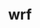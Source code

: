 ---
title: "wrf"
layout: cache
categories: [package, develop]
meta: {"compilers": ["gcc@=11.4.0", "gcc@=12.4.0", "gcc@=7.3.1", "gcc@=9.4.0", "oneapi@=2024.1.0", "oneapi@=2024.2.1"], "num_specs": 70, "num_specs_by_stack": {"aws-isc": 1, "aws-isc-aarch64": 1, "aws-pcluster-neoverse_v1": 10, "aws-pcluster-x86_64_v4": 18, "e4s": 18, "e4s-neoverse_v1": 6, "e4s-oneapi": 8, "e4s-power": 2, "root": 70}, "oss": ["amzn2", "ubuntu20.04", "ubuntu22.04"], "platforms": ["linux"], "stacks": ["aws-isc", "aws-isc-aarch64", "aws-pcluster-neoverse_v1", "aws-pcluster-x86_64_v4", "e4s", "e4s-neoverse_v1", "e4s-oneapi", "e4s-power", "root"], "targets": ["aarch64", "neoverse_v1", "ppc64le", "x86_64_v3", "x86_64_v4"], "versions": ["4.6.1"]}
spec_details: [{"compiler": "oneapi@=2024.2.1", "hash": "2cmerpdoq34v5tculqoysz26agka3jll", "os": "ubuntu22.04", "platform": "linux", "size": "-", "stacks": ["e4s-oneapi", "root"], "target": "x86_64_v3", "variants": ["~adios2", "build_system=generic", "build_type=dmpar", "~chem", "compile_type=em_real", "nesting=basic", "~netcdf_classic", "patches=68548f6,908c718,d2f296e,f3dd50d", "+pnetcdf"], "versions": ["4.6.1"]}, {"compiler": "oneapi@=2024.1.0", "hash": "2ggksigdmomuv5l6g5i5bhpkrce34dbf", "os": "amzn2", "platform": "linux", "size": "-", "stacks": ["aws-pcluster-x86_64_v4", "root"], "target": "x86_64_v3", "variants": ["~adios2", "build_system=generic", "build_type='dm+sm'", "~chem", "compile_type=em_real", "nesting=basic", "~netcdf_classic", "patches=68548f6,908c718,d2f296e,f3dd50d", "+pnetcdf"], "versions": ["4.6.1"]}, {"compiler": "oneapi@=2024.1.0", "hash": "2selbomvqzmzggrjhzuqtzopeasgx7j7", "os": "amzn2", "platform": "linux", "size": "-", "stacks": ["aws-pcluster-x86_64_v4", "root"], "target": "x86_64_v4", "variants": ["~adios2", "build_system=generic", "build_type='dm+sm'", "~chem", "compile_type=em_real", "nesting=basic", "~netcdf_classic", "patches=68548f6,908c718,d2f296e,f3dd50d", "+pnetcdf"], "versions": ["4.6.1"]}, {"compiler": "oneapi@=2024.1.0", "hash": "2vvwsh6djdxjgu6xgqldxjsnczzcsbnj", "os": "amzn2", "platform": "linux", "size": "-", "stacks": ["aws-pcluster-x86_64_v4", "root"], "target": "x86_64_v3", "variants": ["~adios2", "build_system=generic", "build_type='dm+sm'", "~chem", "compile_type=em_real", "nesting=basic", "~netcdf_classic", "patches=68548f6,908c718,d2f296e,f3dd50d", "+pnetcdf"], "versions": ["4.6.1"]}, {"compiler": "gcc@=11.4.0", "hash": "3ioeasgazku36lgadk74iyyd7vjxh665", "os": "ubuntu22.04", "platform": "linux", "size": "-", "stacks": ["e4s-neoverse_v1", "root"], "target": "neoverse_v1", "variants": ["~adios2", "build_system=generic", "build_type=dmpar", "~chem", "compile_type=em_real", "nesting=basic", "~netcdf_classic", "patches=68548f6,908c718,f3dd50d", "+pnetcdf"], "versions": ["4.6.1"]}, {"compiler": "gcc@=11.4.0", "hash": "3jrmqz3tneswy5t6cl43bv4t6pfb2k67", "os": "ubuntu22.04", "platform": "linux", "size": "-", "stacks": ["e4s", "root"], "target": "x86_64_v3", "variants": ["~adios2", "build_system=generic", "build_type=dmpar", "~chem", "compile_type=em_real", "nesting=basic", "~netcdf_classic", "patches=68548f6,908c718,f3dd50d", "+pnetcdf"], "versions": ["4.6.1"]}, {"compiler": "oneapi@=2024.2.1", "hash": "42xswwymiksed3clab47lxy57do57llc", "os": "ubuntu22.04", "platform": "linux", "size": "-", "stacks": ["root"], "target": "x86_64_v3", "variants": ["~adios2", "build_system=generic", "build_type=dmpar", "~chem", "compile_type=em_real", "nesting=basic", "~netcdf_classic", "patches=68548f6,908c718,d2f296e,f3dd50d", "+pnetcdf"], "versions": ["4.6.1"]}, {"compiler": "gcc@=11.4.0", "hash": "476kzzyg6lk3wijrqb5vuytumyedmnmf", "os": "ubuntu22.04", "platform": "linux", "size": "-", "stacks": ["e4s", "root"], "target": "x86_64_v3", "variants": ["~adios2", "build_system=generic", "build_type=dmpar", "~chem", "compile_type=em_real", "nesting=basic", "~netcdf_classic", "patches=68548f6,908c718,f3dd50d", "+pnetcdf"], "versions": ["4.6.1"]}, {"compiler": "gcc@=11.4.0", "hash": "4g5ta3zrejimlpha6atw6eaamjbgzl3c", "os": "ubuntu22.04", "platform": "linux", "size": "-", "stacks": ["e4s", "root"], "target": "x86_64_v3", "variants": ["~adios2", "build_system=generic", "build_type=dmpar", "~chem", "compile_type=em_real", "nesting=basic", "~netcdf_classic", "patches=68548f6,908c718,f3dd50d", "+pnetcdf"], "versions": ["4.6.1"]}, {"compiler": "gcc@=12.4.0", "hash": "4kzr25xta2as3mr37bcp4kmhcm3nlzt4", "os": "amzn2", "platform": "linux", "size": "-", "stacks": ["aws-pcluster-neoverse_v1", "root"], "target": "neoverse_v1", "variants": ["~adios2", "build_system=generic", "build_type=dmpar", "~chem", "compile_type=em_real", "nesting=basic", "~netcdf_classic", "patches=68548f6,908c718,f3dd50d", "+pnetcdf"], "versions": ["4.6.1"]}, {"compiler": "gcc@=11.4.0", "hash": "4lga4smktaenlawww5hu5xbbhfpiit4e", "os": "ubuntu22.04", "platform": "linux", "size": "-", "stacks": ["e4s", "root"], "target": "x86_64_v3", "variants": ["~adios2", "build_system=generic", "build_type=dmpar", "~chem", "compile_type=em_real", "nesting=basic", "~netcdf_classic", "patches=68548f6,908c718,f3dd50d", "+pnetcdf"], "versions": ["4.6.1"]}, {"compiler": "gcc@=11.4.0", "hash": "5srddes5o2e3iif5pvq3imovvxldwxra", "os": "ubuntu22.04", "platform": "linux", "size": "-", "stacks": ["e4s", "root"], "target": "x86_64_v3", "variants": ["~adios2", "build_system=generic", "build_type=dmpar", "~chem", "compile_type=em_real", "nesting=basic", "~netcdf_classic", "patches=68548f6,908c718,f3dd50d", "+pnetcdf"], "versions": ["4.6.1"]}, {"compiler": "oneapi@=2024.1.0", "hash": "65edigr7pebwigvdw6ycon6yd2kvlpo6", "os": "amzn2", "platform": "linux", "size": "-", "stacks": ["aws-pcluster-x86_64_v4", "root"], "target": "x86_64_v4", "variants": ["~adios2", "build_system=generic", "build_type='dm+sm'", "~chem", "compile_type=em_real", "nesting=basic", "~netcdf_classic", "patches=68548f6,908c718,d2f296e,f3dd50d", "+pnetcdf"], "versions": ["4.6.1"]}, {"compiler": "gcc@=11.4.0", "hash": "66lpicwbvvokwo3ndfq7vhrjyldi6kwi", "os": "ubuntu22.04", "platform": "linux", "size": "-", "stacks": ["e4s", "root"], "target": "x86_64_v3", "variants": ["~adios2", "build_system=generic", "build_type=dmpar", "~chem", "compile_type=em_real", "nesting=basic", "~netcdf_classic", "patches=68548f6,908c718,f3dd50d", "+pnetcdf"], "versions": ["4.6.1"]}, {"compiler": "gcc@=11.4.0", "hash": "6hoxq6ex3h2ucgqxncoabaoz2nmqvy3r", "os": "ubuntu22.04", "platform": "linux", "size": "-", "stacks": ["e4s", "root"], "target": "x86_64_v3", "variants": ["~adios2", "build_system=generic", "build_type=dmpar", "~chem", "compile_type=em_real", "nesting=basic", "~netcdf_classic", "patches=68548f6,908c718,f3dd50d", "+pnetcdf"], "versions": ["4.6.1"]}, {"compiler": "oneapi@=2024.2.1", "hash": "6nbwud4osarrqbaqowjt2l7dg6ju65ah", "os": "ubuntu22.04", "platform": "linux", "size": "-", "stacks": ["e4s-oneapi", "root"], "target": "x86_64_v3", "variants": ["~adios2", "build_system=generic", "build_type=dmpar", "~chem", "compile_type=em_real", "nesting=basic", "~netcdf_classic", "patches=68548f6,908c718,d2f296e,f3dd50d", "+pnetcdf"], "versions": ["4.6.1"]}, {"compiler": "oneapi@=2024.2.1", "hash": "6sizvefxnc6pgvnbvvmpo5korwwhmi34", "os": "ubuntu22.04", "platform": "linux", "size": "-", "stacks": ["e4s-oneapi", "root"], "target": "x86_64_v3", "variants": ["~adios2", "build_system=generic", "build_type=dmpar", "~chem", "compile_type=em_real", "nesting=basic", "~netcdf_classic", "patches=68548f6,908c718,d2f296e,f3dd50d", "+pnetcdf"], "versions": ["4.6.1"]}, {"compiler": "gcc@=9.4.0", "hash": "a3krsjjzwtc6d3v5ics3oev6tuny7xae", "os": "ubuntu20.04", "platform": "linux", "size": "-", "stacks": ["e4s-power", "root"], "target": "ppc64le", "variants": ["~adios2", "build_system=generic", "build_type=dmpar", "~chem", "compile_type=em_real", "nesting=basic", "~netcdf_classic", "patches=68548f6,908c718,f3dd50d", "+pnetcdf"], "versions": ["4.6.1"]}, {"compiler": "gcc@=11.4.0", "hash": "atgg2bpkhfm6jiw37otzd3y4eyzg6rxx", "os": "ubuntu22.04", "platform": "linux", "size": "-", "stacks": ["e4s-neoverse_v1", "root"], "target": "neoverse_v1", "variants": ["~adios2", "build_system=generic", "build_type=dmpar", "~chem", "compile_type=em_real", "nesting=basic", "~netcdf_classic", "patches=68548f6,908c718,f3dd50d", "+pnetcdf"], "versions": ["4.6.1"]}, {"compiler": "gcc@=11.4.0", "hash": "bqkwu3xgdar5v4win4bp2w7e36kb63ko", "os": "ubuntu22.04", "platform": "linux", "size": "-", "stacks": ["e4s", "root"], "target": "x86_64_v3", "variants": ["~adios2", "build_system=generic", "build_type=dmpar", "~chem", "compile_type=em_real", "nesting=basic", "~netcdf_classic", "patches=68548f6,908c718,f3dd50d", "+pnetcdf"], "versions": ["4.6.1"]}, {"compiler": "oneapi@=2024.1.0", "hash": "btxp4q3utf4yxhfzi63p4bq4vbojhjpe", "os": "amzn2", "platform": "linux", "size": "-", "stacks": ["aws-pcluster-x86_64_v4", "root"], "target": "x86_64_v4", "variants": ["~adios2", "build_system=generic", "build_type='dm+sm'", "~chem", "compile_type=em_real", "nesting=basic", "~netcdf_classic", "patches=68548f6,908c718,d2f296e,f3dd50d", "+pnetcdf"], "versions": ["4.6.1"]}, {"compiler": "oneapi@=2024.1.0", "hash": "c3dmgrurs25xmjdvuh4y3aouguypojwn", "os": "amzn2", "platform": "linux", "size": "-", "stacks": ["root"], "target": "x86_64_v4", "variants": ["~adios2", "build_system=generic", "build_type='dm+sm'", "~chem", "compile_type=em_real", "nesting=basic", "~netcdf_classic", "patches=68548f6,908c718,d2f296e,f3dd50d", "+pnetcdf"], "versions": ["4.6.1"]}, {"compiler": "gcc@=11.4.0", "hash": "ctrkveumxkfptrmh6jivyp7odwckteax", "os": "ubuntu22.04", "platform": "linux", "size": "-", "stacks": ["e4s", "root"], "target": "x86_64_v3", "variants": ["~adios2", "build_system=generic", "build_type=dmpar", "~chem", "compile_type=em_real", "nesting=basic", "~netcdf_classic", "patches=68548f6,908c718,f3dd50d", "+pnetcdf"], "versions": ["4.6.1"]}, {"compiler": "oneapi@=2024.1.0", "hash": "e33wllpupngl2jfnp327ho2kmnkvps2d", "os": "amzn2", "platform": "linux", "size": "-", "stacks": ["root"], "target": "x86_64_v3", "variants": ["~adios2", "build_system=generic", "build_type='dm+sm'", "~chem", "compile_type=em_real", "nesting=basic", "~netcdf_classic", "patches=68548f6,908c718,d2f296e,f3dd50d", "+pnetcdf"], "versions": ["4.6.1"]}, {"compiler": "oneapi@=2024.1.0", "hash": "ed5bcuhygwlazidcubl3vcf55lst5wun", "os": "amzn2", "platform": "linux", "size": "-", "stacks": ["aws-pcluster-x86_64_v4", "root"], "target": "x86_64_v4", "variants": ["~adios2", "build_system=generic", "build_type='dm+sm'", "~chem", "compile_type=em_real", "nesting=basic", "~netcdf_classic", "patches=68548f6,908c718,d2f296e,f3dd50d", "+pnetcdf"], "versions": ["4.6.1"]}, {"compiler": "oneapi@=2024.1.0", "hash": "etlapzf3bbvogbwwcountypk52npq4kk", "os": "amzn2", "platform": "linux", "size": "-", "stacks": ["aws-pcluster-x86_64_v4", "root"], "target": "x86_64_v3", "variants": ["~adios2", "build_system=generic", "build_type='dm+sm'", "~chem", "compile_type=em_real", "nesting=basic", "~netcdf_classic", "patches=68548f6,908c718,d2f296e,f3dd50d", "+pnetcdf"], "versions": ["4.6.1"]}, {"compiler": "gcc@=11.4.0", "hash": "fgfkdgp4kfjpgeue45wipy2rcfkbyysj", "os": "ubuntu22.04", "platform": "linux", "size": "-", "stacks": ["e4s", "root"], "target": "x86_64_v3", "variants": ["~adios2", "build_system=generic", "build_type=dmpar", "~chem", "compile_type=em_real", "nesting=basic", "~netcdf_classic", "patches=68548f6,908c718,f3dd50d", "+pnetcdf"], "versions": ["4.6.1"]}, {"compiler": "gcc@=11.4.0", "hash": "fhm6zn5v4tz7jjahnuffzsekdaxlxfzj", "os": "ubuntu22.04", "platform": "linux", "size": "-", "stacks": ["e4s", "root"], "target": "x86_64_v3", "variants": ["~adios2", "build_system=generic", "build_type=dmpar", "~chem", "compile_type=em_real", "nesting=basic", "~netcdf_classic", "patches=68548f6,908c718,f3dd50d", "+pnetcdf"], "versions": ["4.6.1"]}, {"compiler": "gcc@=9.4.0", "hash": "funrzeiyoo44elyiurdjowzhrnzl2ivi", "os": "ubuntu20.04", "platform": "linux", "size": "-", "stacks": ["e4s-power", "root"], "target": "ppc64le", "variants": ["~adios2", "build_system=generic", "build_type=dmpar", "~chem", "compile_type=em_real", "nesting=basic", "~netcdf_classic", "patches=68548f6,908c718,f3dd50d", "+pnetcdf"], "versions": ["4.6.1"]}, {"compiler": "gcc@=11.4.0", "hash": "fvbkxs7jc66wj275xoem6igplmufa4vy", "os": "ubuntu22.04", "platform": "linux", "size": "-", "stacks": ["e4s-neoverse_v1", "root"], "target": "neoverse_v1", "variants": ["~adios2", "build_system=generic", "build_type=dmpar", "~chem", "compile_type=em_real", "nesting=basic", "~netcdf_classic", "patches=68548f6,908c718,f3dd50d", "+pnetcdf"], "versions": ["4.6.1"]}, {"compiler": "gcc@=11.4.0", "hash": "fvt6m6ab7jgy6cv32ebb4iquboyom7f4", "os": "ubuntu22.04", "platform": "linux", "size": "-", "stacks": ["e4s", "root"], "target": "x86_64_v3", "variants": ["~adios2", "build_system=generic", "build_type=dmpar", "~chem", "compile_type=em_real", "nesting=basic", "~netcdf_classic", "patches=68548f6,908c718,f3dd50d", "+pnetcdf"], "versions": ["4.6.1"]}, {"compiler": "oneapi@=2024.1.0", "hash": "g32yiu5aeu5obo5jnzf32l3pooqlvbix", "os": "amzn2", "platform": "linux", "size": "-", "stacks": ["aws-pcluster-x86_64_v4", "root"], "target": "x86_64_v3", "variants": ["~adios2", "build_system=generic", "build_type='dm+sm'", "~chem", "compile_type=em_real", "nesting=basic", "~netcdf_classic", "patches=68548f6,908c718,d2f296e,f3dd50d", "+pnetcdf"], "versions": ["4.6.1"]}, {"compiler": "gcc@=12.4.0", "hash": "gu3znetrx6l4ve3hk6i3a4nqz33xm7hz", "os": "amzn2", "platform": "linux", "size": "-", "stacks": ["root"], "target": "neoverse_v1", "variants": ["~adios2", "build_system=generic", "build_type=dmpar", "~chem", "compile_type=em_real", "nesting=basic", "~netcdf_classic", "patches=68548f6,908c718,f3dd50d", "+pnetcdf"], "versions": ["4.6.1"]}, {"compiler": "oneapi@=2024.1.0", "hash": "hp6ggsrouadrvqbryin4f22m3ger5ste", "os": "amzn2", "platform": "linux", "size": "-", "stacks": ["aws-pcluster-x86_64_v4", "root"], "target": "x86_64_v4", "variants": ["~adios2", "build_system=generic", "build_type='dm+sm'", "~chem", "compile_type=em_real", "nesting=basic", "~netcdf_classic", "patches=68548f6,908c718,d2f296e,f3dd50d", "+pnetcdf"], "versions": ["4.6.1"]}, {"compiler": "oneapi@=2024.2.1", "hash": "iry7ezklwahpu3mdf5tf3wpmjxyug4jw", "os": "ubuntu22.04", "platform": "linux", "size": "-", "stacks": ["e4s-oneapi", "root"], "target": "x86_64_v3", "variants": ["~adios2", "build_system=generic", "build_type=dmpar", "~chem", "compile_type=em_real", "nesting=basic", "~netcdf_classic", "patches=68548f6,908c718,d2f296e,f3dd50d", "+pnetcdf"], "versions": ["4.6.1"]}, {"compiler": "gcc@=11.4.0", "hash": "ixwsufhkbyd3ozua4xnicymskwapeifm", "os": "ubuntu22.04", "platform": "linux", "size": "-", "stacks": ["root"], "target": "x86_64_v3", "variants": ["~adios2", "build_system=generic", "build_type=dmpar", "~chem", "compile_type=em_real", "nesting=basic", "~netcdf_classic", "patches=68548f6,908c718,f3dd50d", "+pnetcdf"], "versions": ["4.6.1"]}, {"compiler": "gcc@=11.4.0", "hash": "jirma2w6rzbur4g2mq2jyvku5xiguia6", "os": "ubuntu22.04", "platform": "linux", "size": "-", "stacks": ["e4s", "root"], "target": "x86_64_v3", "variants": ["~adios2", "build_system=generic", "build_type=dmpar", "~chem", "compile_type=em_real", "nesting=basic", "~netcdf_classic", "patches=68548f6,908c718,f3dd50d", "+pnetcdf"], "versions": ["4.6.1"]}, {"compiler": "oneapi@=2024.2.1", "hash": "juw6uw2ox6svrygo4sdp5h75zllnacze", "os": "ubuntu22.04", "platform": "linux", "size": "-", "stacks": ["e4s-oneapi", "root"], "target": "x86_64_v3", "variants": ["~adios2", "build_system=generic", "build_type=dmpar", "~chem", "compile_type=em_real", "nesting=basic", "~netcdf_classic", "patches=68548f6,908c718,d2f296e,f3dd50d", "+pnetcdf"], "versions": ["4.6.1"]}, {"compiler": "gcc@=12.4.0", "hash": "jzc2wjuky3cljaadqc5ckf5xfilhxy4p", "os": "amzn2", "platform": "linux", "size": "-", "stacks": ["aws-pcluster-neoverse_v1", "root"], "target": "neoverse_v1", "variants": ["~adios2", "build_system=generic", "build_type=dmpar", "~chem", "compile_type=em_real", "nesting=basic", "~netcdf_classic", "patches=68548f6,908c718,f3dd50d", "+pnetcdf"], "versions": ["4.6.1"]}, {"compiler": "gcc@=7.3.1", "hash": "lf4jkzyczehykhslon4dryghcsp52774", "os": "amzn2", "platform": "linux", "size": "-", "stacks": ["aws-isc-aarch64", "root"], "target": "aarch64", "variants": ["~adios2", "build_system=generic", "build_type='dm+sm'", "~chem", "compile_type=em_real", "nesting=basic", "~netcdf_classic", "patches=68548f6,908c718,f3dd50d", "+pnetcdf"], "versions": ["4.6.1"]}, {"compiler": "gcc@=12.4.0", "hash": "lmlpvxsa636vllwvqusy5xvaysypcf7v", "os": "amzn2", "platform": "linux", "size": "-", "stacks": ["aws-pcluster-neoverse_v1", "root"], "target": "neoverse_v1", "variants": ["~adios2", "build_system=generic", "build_type=dmpar", "~chem", "compile_type=em_real", "nesting=basic", "~netcdf_classic", "patches=68548f6,908c718,f3dd50d", "+pnetcdf"], "versions": ["4.6.1"]}, {"compiler": "oneapi@=2024.1.0", "hash": "lqlpxcvaakgnzg62lr3prey35fpf4jnh", "os": "amzn2", "platform": "linux", "size": "-", "stacks": ["aws-pcluster-x86_64_v4", "root"], "target": "x86_64_v3", "variants": ["~adios2", "build_system=generic", "build_type='dm+sm'", "~chem", "compile_type=em_real", "nesting=basic", "~netcdf_classic", "patches=68548f6,908c718,d2f296e,f3dd50d", "+pnetcdf"], "versions": ["4.6.1"]}, {"compiler": "gcc@=12.4.0", "hash": "mpxuv7dmepnu574uh2aogwjvm5td2ztf", "os": "amzn2", "platform": "linux", "size": "-", "stacks": ["aws-pcluster-neoverse_v1", "root"], "target": "neoverse_v1", "variants": ["~adios2", "build_system=generic", "build_type=dmpar", "~chem", "compile_type=em_real", "nesting=basic", "~netcdf_classic", "patches=68548f6,908c718,f3dd50d", "+pnetcdf"], "versions": ["4.6.1"]}, {"compiler": "gcc@=12.4.0", "hash": "n4jgmggwvizznnuscnhke64dqje65ug2", "os": "amzn2", "platform": "linux", "size": "-", "stacks": ["aws-pcluster-neoverse_v1", "root"], "target": "neoverse_v1", "variants": ["~adios2", "build_system=generic", "build_type=dmpar", "~chem", "compile_type=em_real", "nesting=basic", "~netcdf_classic", "patches=68548f6,908c718,f3dd50d", "+pnetcdf"], "versions": ["4.6.1"]}, {"compiler": "oneapi@=2024.1.0", "hash": "nrz23tji63y27rraeppewmu4xsmuyff3", "os": "amzn2", "platform": "linux", "size": "-", "stacks": ["aws-pcluster-x86_64_v4", "root"], "target": "x86_64_v3", "variants": ["~adios2", "build_system=generic", "build_type='dm+sm'", "~chem", "compile_type=em_real", "nesting=basic", "~netcdf_classic", "patches=68548f6,908c718,d2f296e,f3dd50d", "+pnetcdf"], "versions": ["4.6.1"]}, {"compiler": "oneapi@=2024.2.1", "hash": "nvqjy4fisqjxht36a5zrgrrsbkbhblhr", "os": "ubuntu22.04", "platform": "linux", "size": "-", "stacks": ["e4s-oneapi", "root"], "target": "x86_64_v3", "variants": ["~adios2", "build_system=generic", "build_type=dmpar", "~chem", "compile_type=em_real", "nesting=basic", "~netcdf_classic", "patches=68548f6,908c718,d2f296e,f3dd50d", "+pnetcdf"], "versions": ["4.6.1"]}, {"compiler": "oneapi@=2024.2.1", "hash": "ochvhv5ku5vwrfogt6yau2rkfof7uvp5", "os": "ubuntu22.04", "platform": "linux", "size": "-", "stacks": ["e4s-oneapi", "root"], "target": "x86_64_v3", "variants": ["~adios2", "build_system=generic", "build_type=dmpar", "~chem", "compile_type=em_real", "nesting=basic", "~netcdf_classic", "patches=68548f6,908c718,d2f296e,f3dd50d", "+pnetcdf"], "versions": ["4.6.1"]}, {"compiler": "gcc@=11.4.0", "hash": "p27nbtrgszeezwgiw6rrwdgvradezwlg", "os": "ubuntu22.04", "platform": "linux", "size": "-", "stacks": ["e4s-neoverse_v1", "root"], "target": "neoverse_v1", "variants": ["~adios2", "build_system=generic", "build_type=dmpar", "~chem", "compile_type=em_real", "nesting=basic", "~netcdf_classic", "patches=68548f6,908c718,f3dd50d", "+pnetcdf"], "versions": ["4.6.1"]}, {"compiler": "oneapi@=2024.1.0", "hash": "p46begn32kgihve3kwhv2ssi6pil2u7j", "os": "amzn2", "platform": "linux", "size": "-", "stacks": ["aws-pcluster-x86_64_v4", "root"], "target": "x86_64_v3", "variants": ["~adios2", "build_system=generic", "build_type='dm+sm'", "~chem", "compile_type=em_real", "nesting=basic", "~netcdf_classic", "patches=68548f6,908c718,d2f296e,f3dd50d", "+pnetcdf"], "versions": ["4.6.1"]}, {"compiler": "oneapi@=2024.1.0", "hash": "p4k6w5rjo6zazdyxqfksqwdj6dzu4mqz", "os": "amzn2", "platform": "linux", "size": "-", "stacks": ["aws-pcluster-x86_64_v4", "root"], "target": "x86_64_v4", "variants": ["~adios2", "build_system=generic", "build_type='dm+sm'", "~chem", "compile_type=em_real", "nesting=basic", "~netcdf_classic", "patches=68548f6,908c718,d2f296e,f3dd50d", "+pnetcdf"], "versions": ["4.6.1"]}, {"compiler": "oneapi@=2024.1.0", "hash": "pusrz2jeh6dixnivi6kcw4oeefobtjkm", "os": "amzn2", "platform": "linux", "size": "-", "stacks": ["aws-pcluster-x86_64_v4", "root"], "target": "x86_64_v4", "variants": ["~adios2", "build_system=generic", "build_type='dm+sm'", "~chem", "compile_type=em_real", "nesting=basic", "~netcdf_classic", "patches=68548f6,908c718,d2f296e,f3dd50d", "+pnetcdf"], "versions": ["4.6.1"]}, {"compiler": "gcc@=11.4.0", "hash": "qunv5pjb3sbq63xz2h7enmzkotuxmach", "os": "ubuntu22.04", "platform": "linux", "size": "-", "stacks": ["root"], "target": "x86_64_v3", "variants": ["~adios2", "build_system=generic", "build_type=dmpar", "~chem", "compile_type=em_real", "nesting=basic", "~netcdf_classic", "patches=68548f6,908c718,f3dd50d", "+pnetcdf"], "versions": ["4.6.1"]}, {"compiler": "gcc@=12.4.0", "hash": "qzb625qglv7k7ggvrxzp3xiyrlr7ccii", "os": "amzn2", "platform": "linux", "size": "-", "stacks": ["aws-pcluster-neoverse_v1", "root"], "target": "neoverse_v1", "variants": ["~adios2", "build_system=generic", "build_type=dmpar", "~chem", "compile_type=em_real", "nesting=basic", "~netcdf_classic", "patches=68548f6,908c718,f3dd50d", "+pnetcdf"], "versions": ["4.6.1"]}, {"compiler": "gcc@=12.4.0", "hash": "r23lkpdayyypug7papnxlgq2derlhhgx", "os": "amzn2", "platform": "linux", "size": "-", "stacks": ["aws-pcluster-neoverse_v1", "root"], "target": "neoverse_v1", "variants": ["~adios2", "build_system=generic", "build_type=dmpar", "~chem", "compile_type=em_real", "nesting=basic", "~netcdf_classic", "patches=68548f6,908c718,f3dd50d", "+pnetcdf"], "versions": ["4.6.1"]}, {"compiler": "gcc@=12.4.0", "hash": "r6dxrt3yflp2aeyguduewokouxteu2hj", "os": "amzn2", "platform": "linux", "size": "-", "stacks": ["aws-pcluster-neoverse_v1", "root"], "target": "neoverse_v1", "variants": ["~adios2", "build_system=generic", "build_type=dmpar", "~chem", "compile_type=em_real", "nesting=basic", "~netcdf_classic", "patches=68548f6,908c718,f3dd50d", "+pnetcdf"], "versions": ["4.6.1"]}, {"compiler": "gcc@=11.4.0", "hash": "rgtroqino2exkt6dmpkr4vunpk7t7ojs", "os": "ubuntu22.04", "platform": "linux", "size": "-", "stacks": ["e4s", "root"], "target": "x86_64_v3", "variants": ["~adios2", "build_system=generic", "build_type=dmpar", "~chem", "compile_type=em_real", "nesting=basic", "~netcdf_classic", "patches=68548f6,908c718,f3dd50d", "+pnetcdf"], "versions": ["4.6.1"]}, {"compiler": "gcc@=12.4.0", "hash": "rhn465eny4rveh2h7z6xjy5ptmxtuyn3", "os": "amzn2", "platform": "linux", "size": "-", "stacks": ["aws-pcluster-neoverse_v1", "root"], "target": "neoverse_v1", "variants": ["~adios2", "build_system=generic", "build_type=dmpar", "~chem", "compile_type=em_real", "nesting=basic", "~netcdf_classic", "patches=68548f6,908c718,f3dd50d", "+pnetcdf"], "versions": ["4.6.1"]}, {"compiler": "gcc@=11.4.0", "hash": "rnn4v5uhbalax4ahb6cum4wdnxwkyh7m", "os": "ubuntu22.04", "platform": "linux", "size": "-", "stacks": ["e4s-neoverse_v1", "root"], "target": "neoverse_v1", "variants": ["~adios2", "build_system=generic", "build_type=dmpar", "~chem", "compile_type=em_real", "nesting=basic", "~netcdf_classic", "patches=68548f6,908c718,f3dd50d", "+pnetcdf"], "versions": ["4.6.1"]}, {"compiler": "gcc@=11.4.0", "hash": "szggkdt7axw26sppavziyz7xq5za34nh", "os": "ubuntu22.04", "platform": "linux", "size": "-", "stacks": ["e4s-neoverse_v1", "root"], "target": "neoverse_v1", "variants": ["~adios2", "build_system=generic", "build_type=dmpar", "~chem", "compile_type=em_real", "nesting=basic", "~netcdf_classic", "patches=68548f6,908c718,f3dd50d", "+pnetcdf"], "versions": ["4.6.1"]}, {"compiler": "oneapi@=2024.1.0", "hash": "tgvimlgwffc5q2hc4x4s3hj4fksjjmlp", "os": "amzn2", "platform": "linux", "size": "-", "stacks": ["aws-pcluster-x86_64_v4", "root"], "target": "x86_64_v3", "variants": ["~adios2", "build_system=generic", "build_type='dm+sm'", "~chem", "compile_type=em_real", "nesting=basic", "~netcdf_classic", "patches=68548f6,908c718,d2f296e,f3dd50d", "+pnetcdf"], "versions": ["4.6.1"]}, {"compiler": "gcc@=11.4.0", "hash": "tjprjjd4ghlg5ypca4gncz5chczagxak", "os": "ubuntu22.04", "platform": "linux", "size": "-", "stacks": ["e4s", "root"], "target": "x86_64_v3", "variants": ["~adios2", "build_system=generic", "build_type=dmpar", "~chem", "compile_type=em_real", "nesting=basic", "~netcdf_classic", "patches=68548f6,908c718,f3dd50d", "+pnetcdf"], "versions": ["4.6.1"]}, {"compiler": "oneapi@=2024.1.0", "hash": "uypza2qf3w4kgjvxx647bzyy4zvpeyvv", "os": "amzn2", "platform": "linux", "size": "-", "stacks": ["aws-pcluster-x86_64_v4", "root"], "target": "x86_64_v4", "variants": ["~adios2", "build_system=generic", "build_type='dm+sm'", "~chem", "compile_type=em_real", "nesting=basic", "~netcdf_classic", "patches=68548f6,908c718,d2f296e,f3dd50d", "+pnetcdf"], "versions": ["4.6.1"]}, {"compiler": "oneapi@=2024.2.1", "hash": "vqlvwhjxdewemo3aosdsu5wz2s7a2gou", "os": "ubuntu22.04", "platform": "linux", "size": "-", "stacks": ["e4s-oneapi", "root"], "target": "x86_64_v3", "variants": ["~adios2", "build_system=generic", "build_type=dmpar", "~chem", "compile_type=em_real", "nesting=basic", "~netcdf_classic", "patches=68548f6,908c718,d2f296e,f3dd50d", "+pnetcdf"], "versions": ["4.6.1"]}, {"compiler": "oneapi@=2024.1.0", "hash": "vyiqwza3iqwg7ivq7pajjj3p62skvf3d", "os": "amzn2", "platform": "linux", "size": "-", "stacks": ["aws-pcluster-x86_64_v4", "root"], "target": "x86_64_v3", "variants": ["~adios2", "build_system=generic", "build_type='dm+sm'", "~chem", "compile_type=em_real", "nesting=basic", "~netcdf_classic", "patches=68548f6,908c718,d2f296e,f3dd50d", "+pnetcdf"], "versions": ["4.6.1"]}, {"compiler": "gcc@=11.4.0", "hash": "whf22h3sdnifpk375k2txewr4ewsj6sr", "os": "ubuntu22.04", "platform": "linux", "size": "-", "stacks": ["e4s", "root"], "target": "x86_64_v3", "variants": ["~adios2", "build_system=generic", "build_type=dmpar", "~chem", "compile_type=em_real", "nesting=basic", "~netcdf_classic", "patches=68548f6,908c718,f3dd50d", "+pnetcdf"], "versions": ["4.6.1"]}, {"compiler": "gcc@=7.3.1", "hash": "wqwt5uewwntjo2t7xm3teicviqwfiyx2", "os": "amzn2", "platform": "linux", "size": "-", "stacks": ["aws-isc", "root"], "target": "x86_64_v3", "variants": ["~adios2", "build_system=generic", "build_type='dm+sm'", "~chem", "compile_type=em_real", "nesting=basic", "~netcdf_classic", "patches=68548f6,908c718,f3dd50d", "+pnetcdf"], "versions": ["4.6.1"]}, {"compiler": "oneapi@=2024.1.0", "hash": "wzopuf3tz3hz3et4u7qaesybtci4jyi3", "os": "amzn2", "platform": "linux", "size": "-", "stacks": ["aws-pcluster-x86_64_v4", "root"], "target": "x86_64_v4", "variants": ["~adios2", "build_system=generic", "build_type='dm+sm'", "~chem", "compile_type=em_real", "nesting=basic", "~netcdf_classic", "patches=68548f6,908c718,d2f296e,f3dd50d", "+pnetcdf"], "versions": ["4.6.1"]}, {"compiler": "gcc@=12.4.0", "hash": "xgu4iv7dzfy3534mfldlixxvbjuppvnh", "os": "amzn2", "platform": "linux", "size": "-", "stacks": ["aws-pcluster-neoverse_v1", "root"], "target": "neoverse_v1", "variants": ["~adios2", "build_system=generic", "build_type=dmpar", "~chem", "compile_type=em_real", "nesting=basic", "~netcdf_classic", "patches=68548f6,908c718,f3dd50d", "+pnetcdf"], "versions": ["4.6.1"]}, {"compiler": "gcc@=11.4.0", "hash": "z45adswqwpfpingepgd3fvxsvkg5y3iv", "os": "ubuntu22.04", "platform": "linux", "size": "-", "stacks": ["e4s", "root"], "target": "x86_64_v3", "variants": ["~adios2", "build_system=generic", "build_type=dmpar", "~chem", "compile_type=em_real", "nesting=basic", "~netcdf_classic", "patches=68548f6,908c718,f3dd50d", "+pnetcdf"], "versions": ["4.6.1"]}, {"compiler": "gcc@=11.4.0", "hash": "zzbstbjh34dun6wtzrgp7pyavqr6czzy", "os": "ubuntu22.04", "platform": "linux", "size": "-", "stacks": ["e4s", "root"], "target": "x86_64_v3", "variants": ["~adios2", "build_system=generic", "build_type=dmpar", "~chem", "compile_type=em_real", "nesting=basic", "~netcdf_classic", "patches=68548f6,908c718,f3dd50d", "+pnetcdf"], "versions": ["4.6.1"]}]
---